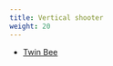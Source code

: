 ```yaml
---
title: Vertical shooter
weight: 20
---
```


- [Twin Bee](https://aposteriori.trinket.io/intermediate-game-development-with-pygame-zero#/vertical-shooter/twinbee)
